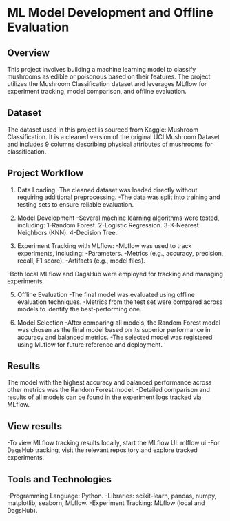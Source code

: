# ML Model Development and Offline Evaluation


## Overview
This project involves building a machine learning model to classify mushrooms as edible or poisonous based on their features. The project utilizes the Mushroom Classification dataset and leverages MLflow for experiment tracking, model comparison, and offline evaluation.

## Dataset
The dataset used in this project is sourced from Kaggle: Mushroom Classification. It is a cleaned version of the original UCI Mushroom Dataset and includes 9 columns describing physical attributes of mushrooms for classification.

## Project Workflow

1. Data Loading
-The cleaned dataset was loaded directly without requiring additional preprocessing.
-The data was split into training and testing sets to ensure reliable evaluation.

2. Model Development
-Several machine learning algorithms were tested, including:
   1-Random Forest.
   2-Logistic Regression.
   3-K-Nearest Neighbors (KNN).
   4-Decision Tree.

3. Experiment Tracking with MLflow:
-MLflow was used to track experiments, including:
  -Parameters.
  -Metrics (e.g., accuracy, precision, recall, F1 score).
  -Artifacts (e.g., model files).

-Both local MLflow and DagsHub were employed for tracking and managing experiments.

5. Offline Evaluation
-The final model was evaluated using offline evaluation techniques.
-Metrics from the test set were compared across models to identify the best-performing one.

6. Model Selection
-After comparing all models, the Random Forest model was chosen as the final model based on its superior performance in accuracy and balanced metrics.
-The selected model was registered using MLflow for future reference and deployment.

## Results
The model with the highest accuracy and balanced performance across other metrics was the Random Forest model.
-Detailed comparison and results of all models can be found in the experiment logs tracked via MLflow.

## View results
-To view MLflow tracking results locally, start the MLflow UI: mlflow ui
-For DagsHub tracking, visit the relevant repository and explore tracked experiments.

## Tools and Technologies
-Programming Language: Python.
-Libraries: scikit-learn, pandas, numpy, matplotlib, seaborn, MLflow.
-Experiment Tracking: MLflow (local and DagsHub).

